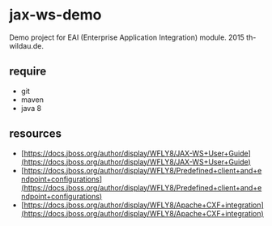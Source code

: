 # jax-ws-demo

Demo project for EAI (Enterprise Application Integration) module. 2015 th-wildau.de.

## require

- git
- maven
- java 8

## resources

- [https://docs.jboss.org/author/display/WFLY8/JAX-WS+User+Guide](https://docs.jboss.org/author/display/WFLY8/JAX-WS+User+Guide)
- [https://docs.jboss.org/author/display/WFLY8/Predefined+client+and+endpoint+configurations](https://docs.jboss.org/author/display/WFLY8/Predefined+client+and+endpoint+configurations)
- [https://docs.jboss.org/author/display/WFLY8/Apache+CXF+integration](https://docs.jboss.org/author/display/WFLY8/Apache+CXF+integration)
